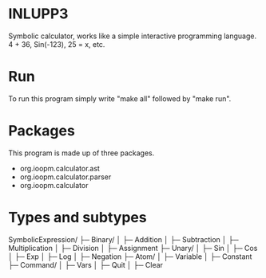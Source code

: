 # INLUPP3 #
Symbolic calculator, works like a simple interactive programming language. 4 + 36, Sin(-123), 25 = x, etc.


# Run
To run this program simply write "make all" followed by "make run".

# Packages
This program is made up of three packages.

* org.ioopm.calculator.ast
* org.ioopm.calculator.parser
* org.ioopm.calculator

# Types and subtypes

SymbolicExpression/
├─ Binary/
│  ├─ Addition
│  ├─ Subtraction
│  ├─ Multiplication
│  ├─ Division
│  ├─ Assignment
├─ Unary/
│  ├─ Sin
│  ├─ Cos
│  ├─ Exp
│  ├─ Log
│  ├─ Negation
├─ Atom/
│  ├─ Variable
│  ├─ Constant
├─ Command/
│  ├─ Vars
│  ├─ Quit
│  ├─ Clear

